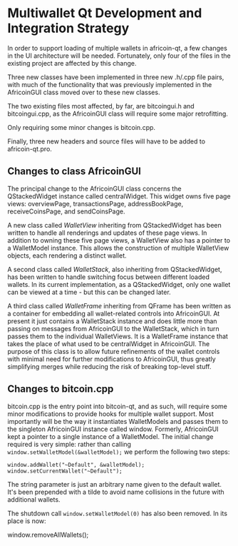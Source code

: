 Multiwallet Qt Development and Integration Strategy
===================================================

In order to support loading of multiple wallets in africoin-qt, a few changes in the UI architecture will be needed.
Fortunately, only four of the files in the existing project are affected by this change.

Three new classes have been implemented in three new .h/.cpp file pairs, with much of the functionality that was previously
implemented in the AfricoinGUI class moved over to these new classes.

The two existing files most affected, by far, are bitcoingui.h and bitcoingui.cpp, as the AfricoinGUI class will require
some major retrofitting.

Only requiring some minor changes is bitcoin.cpp.

Finally, three new headers and source files will have to be added to africoin-qt.pro.

Changes to class AfricoinGUI
---------------------------
The principal change to the AfricoinGUI class concerns the QStackedWidget instance called centralWidget.
This widget owns five page views: overviewPage, transactionsPage, addressBookPage, receiveCoinsPage, and sendCoinsPage.

A new class called *WalletView* inheriting from QStackedWidget has been written to handle all renderings and updates of
these page views. In addition to owning these five page views, a WalletView also has a pointer to a WalletModel instance.
This allows the construction of multiple WalletView objects, each rendering a distinct wallet.

A second class called *WalletStack*, also inheriting from QStackedWidget, has been written to handle switching focus between
different loaded wallets. In its current implementation, as a QStackedWidget, only one wallet can be viewed at a time -
but this can be changed later.

A third class called *WalletFrame* inheriting from QFrame has been written as a container for embedding all wallet-related
controls into AfricoinGUI. At present it just contains a WalletStack instance and does little more than passing on messages
from AfricoinGUI to the WalletStack, which in turn passes them to the individual WalletViews. It is a WalletFrame instance
that takes the place of what used to be centralWidget in AfricoinGUI. The purpose of this class is to allow future
refinements of the wallet controls with minimal need for further modifications to AfricoinGUI, thus greatly simplifying
merges while reducing the risk of breaking top-level stuff.

Changes to bitcoin.cpp
----------------------
bitcoin.cpp is the entry point into bitcoin-qt, and as such, will require some minor modifications to provide hooks for
multiple wallet support. Most importantly will be the way it instantiates WalletModels and passes them to the
singleton AfricoinGUI instance called window. Formerly, AfricoinGUI kept a pointer to a single instance of a WalletModel.
The initial change required is very simple: rather than calling `window.setWalletModel(&walletModel);` we perform the
following two steps:

	window.addWallet("~Default", &walletModel);
	window.setCurrentWallet("~Default");

The string parameter is just an arbitrary name given to the default wallet. It's been prepended with a tilde to avoid name collisions in the future with additional wallets.

The shutdown call `window.setWalletModel(0)` has also been removed. In its place is now:

window.removeAllWallets();
